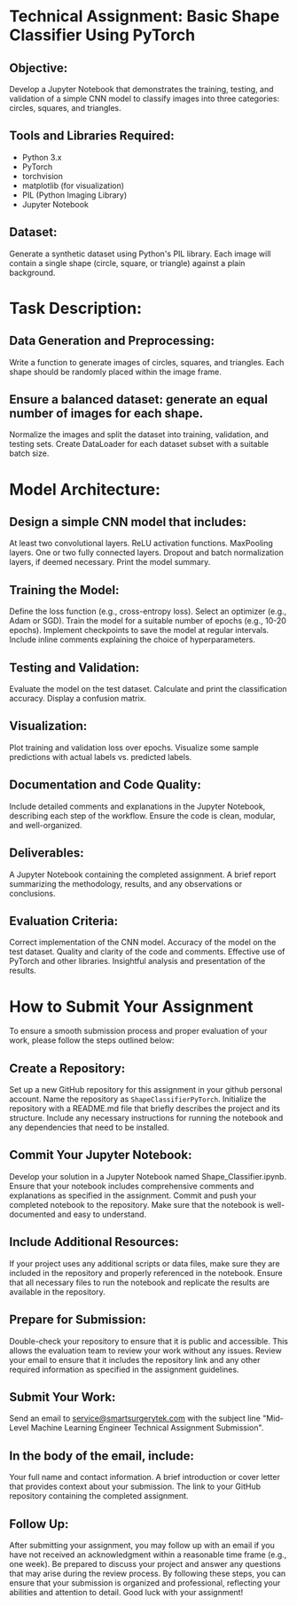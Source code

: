 # Technical Assignment: Basic Shape Classifier Using PyTorch

## Objective:
Develop a Jupyter Notebook that demonstrates the training, testing, and validation of a simple CNN model to classify images into three categories: circles, squares, and triangles.

## Tools and Libraries Required:
* Python 3.x
* PyTorch
* torchvision
* matplotlib (for visualization)
* PIL (Python Imaging Library)
* Jupyter Notebook

## Dataset:
Generate a synthetic dataset using Python's PIL library. Each image will contain a single shape (circle, square, or triangle) against a plain background.

# Task Description:
## Data Generation and Preprocessing:
Write a function to generate images of circles, squares, and triangles. Each shape should be randomly placed within the image frame.

## Ensure a balanced dataset: generate an equal number of images for each shape.
Normalize the images and split the dataset into training, validation, and testing sets.
Create DataLoader for each dataset subset with a suitable batch size.

# Model Architecture:

## Design a simple CNN model that includes:
At least two convolutional layers.
ReLU activation functions.
MaxPooling layers.
One or two fully connected layers.
Dropout and batch normalization layers, if deemed necessary.
Print the model summary.

## Training the Model:

Define the loss function (e.g., cross-entropy loss).
Select an optimizer (e.g., Adam or SGD).
Train the model for a suitable number of epochs (e.g., 10-20 epochs).
Implement checkpoints to save the model at regular intervals.
Include inline comments explaining the choice of hyperparameters.

## Testing and Validation:

Evaluate the model on the test dataset.
Calculate and print the classification accuracy.
Display a confusion matrix.

## Visualization:

Plot training and validation loss over epochs.
Visualize some sample predictions with actual labels vs. predicted labels.

## Documentation and Code Quality:

Include detailed comments and explanations in the Jupyter Notebook, describing each step of the workflow.
Ensure the code is clean, modular, and well-organized.

## Deliverables:
A Jupyter Notebook containing the completed assignment.
A brief report summarizing the methodology, results, and any observations or conclusions.

## Evaluation Criteria:
Correct implementation of the CNN model.
Accuracy of the model on the test dataset.
Quality and clarity of the code and comments.
Effective use of PyTorch and other libraries.
Insightful analysis and presentation of the results.

# How to Submit Your Assignment
To ensure a smooth submission process and proper evaluation of your work, please follow the steps outlined below:

## Create a Repository:

Set up a new GitHub repository for this assignment in your github personal account. Name the repository as `ShapeClassifierPyTorch`.
Initialize the repository with a README.md file that briefly describes the project and its structure. Include any necessary instructions for running the notebook and any dependencies that need to be installed.

## Commit Your Jupyter Notebook:

Develop your solution in a Jupyter Notebook named Shape_Classifier.ipynb.
Ensure that your notebook includes comprehensive comments and explanations as specified in the assignment.
Commit and push your completed notebook to the repository. Make sure that the notebook is well-documented and easy to understand.

## Include Additional Resources:

If your project uses any additional scripts or data files, make sure they are included in the repository and properly referenced in the notebook.
Ensure that all necessary files to run the notebook and replicate the results are available in the repository.

## Prepare for Submission:

Double-check your repository to ensure that it is public and accessible. This allows the evaluation team to review your work without any issues.
Review your email to ensure that it includes the repository link and any other required information as specified in the assignment guidelines.

## Submit Your Work:

Send an email to service@smartsurgerytek.com with the subject line "Mid-Level Machine Learning Engineer Technical Assignment Submission".

## In the body of the email, include:
Your full name and contact information.
A brief introduction or cover letter that provides context about your submission.
The link to your GitHub repository containing the completed assignment.

## Follow Up:

After submitting your assignment, you may follow up with an email if you have not received an acknowledgment within a reasonable time frame (e.g., one week).
Be prepared to discuss your project and answer any questions that may arise during the review process.
By following these steps, you can ensure that your submission is organized and professional, reflecting your abilities and attention to detail. Good luck with your assignment!

